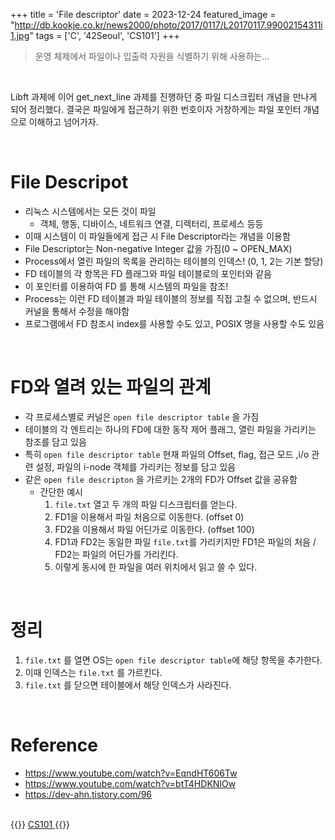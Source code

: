 +++
title = 'File descriptor'
date = 2023-12-24
featured_image = "http://db.kookje.co.kr/news2000/photo/2017/0117/L20170117.99002154311i1.jpg"
tags = ['C', '42Seoul', 'CS101']
+++

> 운영 체제에서 파일이나 입출력 자원을 식별하기 위해 사용하는...

<br>

Libft 과제에 이어 get_next_line 과제를 진행하던 중 파일 디스크립터 개념을 만나게 되어 정리했다. 결국은 파일에게 접근하기 위한 번호이자 거창하게는 파일 포인터 개념으로 이해하고 넘어가자.

<br>

# File Descripot
- 리눅스 시스템에서는 모든 것이 파일
	- 객체, 행동, 디바이스, 네트워크 연결, 디렉터리, 프로세스 등등
- 이때 시스템이 이 파일들에게 접근 시 File Descriptor라는 개념을 이용함
- File Descriptor는 Non-negative Integer 값을 가짐(0 ~ OPEN_MAX)
- Process에서 열린 파일의 목록을 관리하는 테이블의 인덱스! (0, 1, 2는 기본 할당)
- FD 테이블의 각 항목은 FD 플래그와 파일 테이블로의 포인터와 같음
- 이 포인터를 이용하여 FD 를 통해 시스템의 파일을 참조!
- Process는 이런 FD 테이블과 파일 테이블의 정보를 직접 고칠 수 없으며, 반드시 커널을 통해서 수정을 해야함
- 프로그램에서 FD 참조시 index를 사용할 수도 있고, POSIX 명을 사용할 수도 있음

<br>

# FD와 열려 있는 파일의 관계
- 각 프로세스별로 커널은 `open file descriptor table` 을 가짐
- 테이블의 각 엔트리는 하나의 FD에 대한 동작 제어 플래그, 열린 파일을 가리키는 참조를 담고 있음
- 특히 `open file descriptor table` 현재 파일의 Offset, flag, 접근 모드 ,i/o 관련 설정, 파일의 i-node 객체를 가리키는 정보를 담고 있음
- 같은 `open file descripton` 을 가르키는 2개의 FD가 Offset 값을 공유함
	- 간단한 예시
		1. `file.txt` 열고 두 개의 파일 디스크립터를 얻는다.
		2. FD1을 이용해서 파일 처음으로 이동한다. (offset 0)
		3. FD2을 이용해서 파일 어딘가로 이동한다. (offset 100)
		4. FD1과 FD2는 동일한 파일 `file.txt`를 가리키지만 FD1은 파일의 처음 / FD2는 파일의 어딘가를  가리킨다.
		5. 이렇게 동시에 한 파일을 여러 위치에서 읽고 쓸 수 있다.

<br>

# 정리
1. `file.txt` 를 열면 OS는 `open file descriptor table`에 해당 항목을 추가한다.
2. 이때 인덱스는 `file.txt` 를 가르킨다.
3. `file.txt` 를 닫으면 테이블에서 해당 인덱스가 사라진다.

<br>

# Reference
- https://www.youtube.com/watch?v=EqndHT606Tw
- https://www.youtube.com/watch?v=btT4HDKNIOw
- https://dev-ahn.tistory.com/96

<br>
{{<alert>}}
<a href="https://elecbrandy.github.io/tags/CS101"> CS101 </a>
{{</alert>}}
<br>
